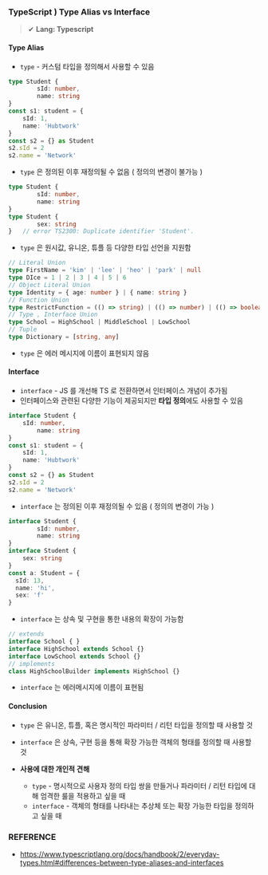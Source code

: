 ### TypeScript ) Type Alias vs Interface

>✔ **Lang: Typescript**



#### Type Alias

- `type` - 커스텀 타입을 정의해서 사용할 수 있음

~~~typescript
type Student {
		sId: number,
		name: string
}
const s1: student = {
  	sId: 1,
  	name: 'Hubtwork'
}
const s2 = {} as Student
s2.sId = 2
s2.name = 'Network'
~~~

- `type` 은 정의된 이후 재정의될 수 없음 ( 정의의 변경이 불가능 )

~~~typescript
type Student {
		sId: number,
		name: string
}
type Student {
		sex: string
}	// error TS2300: Duplicate identifier 'Student'.
~~~

- `type` 은 원시값, 유니온, 튜플 등 다양한 타입 선언을 지원함

~~~typescript
// Literal Union
type FirstName = 'kim' | 'lee' | 'heo' | 'park' | null
type DIce = 1 | 2 | 3 | 4 | 5 | 6
// Object Literal Union
type Identity = { age: number } | { name: string }
// Function Union
type RestrictFunction = (() => string) | (() => number) | (() => boolean)
// Type , Interface Union
type School = HighSchool | MiddleSchool | LowSchool
// Tuple
type Dictionary = [string, any]
~~~

- `type` 은 에러 메시지에 이름이 표현되지 않음



#### Interface

- `interface` - JS 를 개선해 TS 로 전환하면서 인터페이스 개념이 추가됨
- 인터페이스와 관련된 다양한 기능이 제공되지만 **타입 정의**에도 사용할 수 있음

~~~typescript
interface Student {
  	sId: number,
		name: string
}
const s1: student = {
  	sId: 1,
  	name: 'Hubtwork'
}
const s2 = {} as Student
s2.sId = 2
s2.name = 'Network'
~~~

- `interface` 는 정의된 이후 재정의될 수 있음 ( 정의의 변경이 가능 )

~~~typescript
interface Student {
		sId: number,
		name: string
}
interface Student {
  	sex: string
}
const a: Student = {
  sId: 13,
  name: 'hi',
  sex: 'f'
}
~~~

- `interface` 는 상속 및 구현을 통한 내용의 확장이 가능함

~~~typescript
// extends
interface School { }
interface HighSchool extends School {}
interface LowSchool extends School {}
// implements
class HighSchoolBuilder implements HighSchool {}
~~~

- `interface` 는 에러메시지에 이름이 표현됨



#### Conclusion

- `type` 은 유니온, 튜플, 혹은 명시적인 파라미터 / 리턴 타입을 정의할 때 사용할 것

- `interface` 은 상속, 구현 등을 통해 확장 가능한 객체의 형태를 정의할 때 사용할 것

- **사용에 대한 개인적 견해**
  - `type` - 명시적으로 사용자 정의 타입 쌍을 만들거나 파라미터 / 리턴 타입에 대해 엄격한 룰을 적용하고 싶을 때
  - `interface` - 객체의 형태를 나타내는 추상체 또는 확장 가능한 타입을 정의하고 싶을 때



### REFERENCE

- https://www.typescriptlang.org/docs/handbook/2/everyday-types.html#differences-between-type-aliases-and-interfaces
